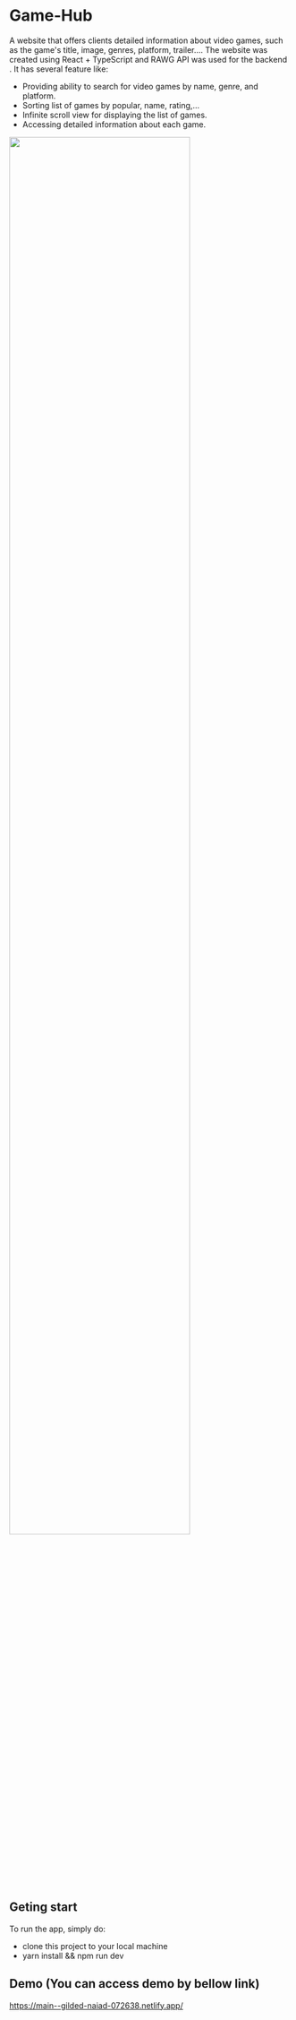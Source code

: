 # Game-Hub

A website that offers clients detailed information about video games, such as the game's title, image, genres, platform, trailer.... The website was created using React + TypeScript and RAWG API was used for the backend . It has several feature like:
- Providing ability to search for video games by name, genre, and platform.
- Sorting list of games by popular, name, rating,...
- Infinite scroll view for displaying the list of games.
- Accessing detailed information about each game.
<img src="https://github.com/phamtrongsang11/game-hub/assets/101312630/855fc604-fbfd-4cb0-9dc3-e08a4908c520"  width="80%" height="80%">

## Geting start
To run the app, simply do:
- clone this project to your local machine
- yarn install && npm run dev

## Demo (You can access demo by bellow link)
https://main--gilded-naiad-072638.netlify.app/

